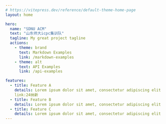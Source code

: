 ```yaml
---
# https://vitepress.dev/reference/default-theme-home-page
layout: home

hero:
  name: "SDNU ACM"
  text: "山东师大icpc集训队"
  tagline: My great project tagline
  actions:
    - theme: brand
      text: Markdown Examples
      link: /markdown-examples
    - theme: alt
      text: API Examples
      link: /api-examples

features:
  - title: Feature A
    details: Lorem ipsum dolor sit amet, consectetur adipiscing elit
    link:24纳新
  - title: Feature B
    details: Lorem ipsum dolor sit amet, consectetur adipiscing elit
  - title: Feature C
    details: Lorem ipsum dolor sit amet, consectetur adipiscing elit
---
```


